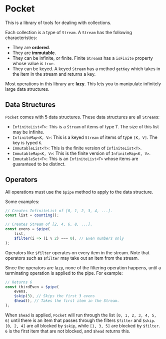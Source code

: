 # Pocket

This is a library of tools for dealing with collections.

Each collection is a type of `Stream`. A `Stream` has the following characteristics:

-   They are **ordered**.
-   They are **immutable**.
-   They can be infinite, or finite. Finite `Stream`s has a `isFinite` property whose value is
    `true`.
-   They can be keyed. A keyed `Stream` has a method `getKey` which takes in the item in the stream
    and returns a key.

Most operations in this library are **lazy**. This lets you to manipulate infinitely large data
structures.

## Data Structures

`Pocket` comes with 5 data structures. These data structures are all `Stream`s:

-   `InfiniteList<T>`: This is a `Stream` of items of type `T`. The size of this list may be
    infinite.
-   `InfiniteMap<K, V>`: This is a keyed `Stream` of items of type `[K, V]`. The key is typed `K`.
-   `ImmutableList<T>`: This is the finite version of `InfiniteList<T>`.
-   `ImmutableMap<K, V>`: This is the finite version of `InfiniteMap<K, V>`.
-   `ImmutableSet<T>`: This is an `InfiniteList<T>` whose items are guaranteed to be distinct.

## Operators

All operations must use the `$pipe` method to apply to the data structure.

Some examples:

```typescript
// Creates InfiniteList of [0, 1, 2, 3, 4, ...].
const list = counting();

// Creates Stream of [2, 4, 6, 8, ...].
const evens = $pipe(
    list,
    $filter(i => (i % 2) === 0), // Even numbers only
);
```

Operators like `$filter` operates on every item in the stream. Note that operators such as `$filter`
may take out an item from the stream.

Since the operators are lazy, none of the filtering operation happens, until a terminating operation
is applied to the pipe. For example:

```typescript
// Returns 6
const thirdEven = $pipe(
    evens,
    $skip(3), // Skips the first 3 evens
    $head(), // Takes the first item in the Stream.
);
```

When `$head` is applied, `Pocket` will run through the list `[0, 1, 2, 3, 4, 5, 6]` until there is
an item that passes through the filters `$filter` and `$skip`. `[0, 2, 4]` are all blocked by
`$skip`, while `[1, 3, 5]` are blocked by `$filter`. `6` is the first item that are not blocked, and
`$head` returns this.

